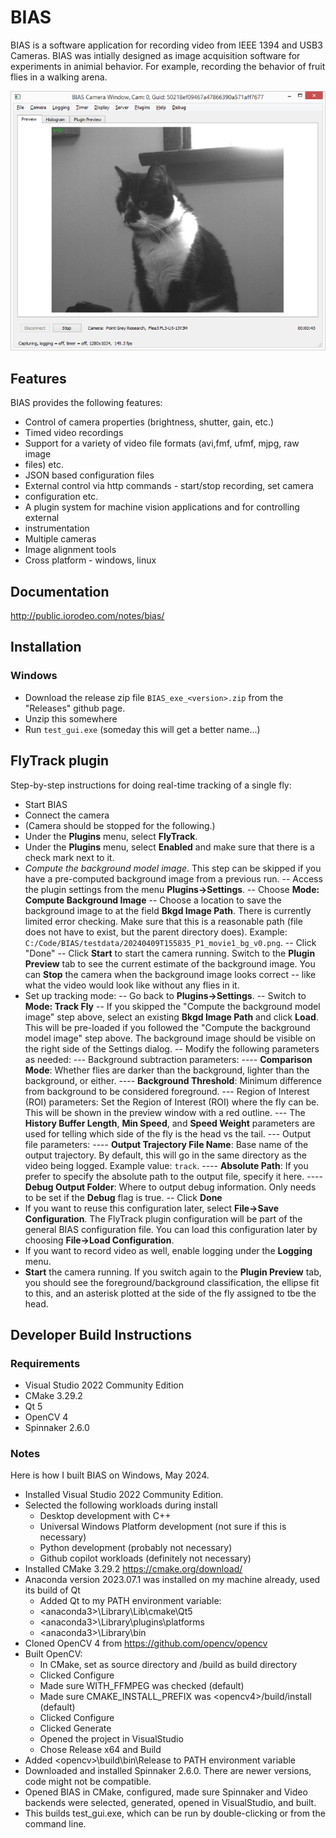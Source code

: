 # BIAS

BIAS is a software application for recording video from IEEE 1394 and USB3
Cameras.  BIAS was intially designed as image acquisition software for
experiments in animial behavior. For example, recording the behavior of fruit
flies in a walking arena. 

![Charlie the cat in BIAS](images/bias_charlie.png)


## Features

BIAS provides the following features: 

* Control of camera properties (brightness, shutter, gain, etc.)
* Timed video recordings
* Support for a variety of video file formats (avi,fmf, ufmf, mjpg, raw image
* files) etc. 
* JSON based configuration files 
* External control via http commands - start/stop recording, set camera
* configuration etc.
* A plugin system for machine vision applications and for controlling external
* instrumentation
* Multiple cameras
* Image alignment tools
* Cross platform - windows, linux


## Documentation

http://public.iorodeo.com/notes/bias/

## Installation

### Windows 

- Download the release zip file `BIAS_exe_<version>.zip` from the "Releases" github page.
- Unzip this somewhere
- Run `test_gui.exe` (someday this will get a better name...)

## FlyTrack plugin

Step-by-step instructions for doing real-time tracking of a single fly:

- Start BIAS
- Connect the camera
- (Camera should be stopped for the following.)
- Under the **Plugins** menu, select **FlyTrack**.
- Under the **Plugins** menu, select **Enabled** and make sure that there is a check mark next to it.
- *Compute the background model image*. This step can be skipped if you have a pre-computed background image from a previous run. 
-- Access the plugin settings from the menu **Plugins->Settings**.
-- Choose **Mode: Compute Background Image**
-- Choose a location to save the background image to at the field **Bkgd Image Path**. There is currently limited error checking. Make sure that this is a reasonable path (file does not have to exist, but the parent directory does). Example: `C:/Code/BIAS/testdata/20240409T155835_P1_movie1_bg_v0.png`.
-- Click "Done"
-- Click **Start** to start the camera running. Switch to the **Plugin Preview** tab to see the current estimate of the background image. You can **Stop** the camera when the background image looks correct -- like what the video would look like without any flies in it. 
- Set up tracking mode:
-- Go back to **Plugins->Settings**.
-- Switch to **Mode: Track Fly**
-- If you skipped the "Compute the background model image" step above, select an existing **Bkgd Image Path** and click **Load**. This will be pre-loaded if you followed the "Compute the background model image" step above. The background image should be visible on the right side of the Settings dialog.
-- Modify the following parameters as needed:
--- Background subtraction parameters:
---- **Comparison Mode**: Whether flies are darker than the background, lighter than the background, or either. 
---- **Background Threshold**: Minimum difference from background to be considered foreground. 
--- Region of Interest (ROI) parameters: Set the Region of Interest (ROI) where the fly can be. This will be shown in the preview window with a red outline. 
--- The **History Buffer Length**, **Min Speed**, and **Speed Weight** parameters are used for telling which side of the fly is the head vs the tail. 
--- Output file parameters:
---- **Output Trajectory File Name**: Base name of the output trajectory. By default, this will go in the same directory as the video being logged. Example value: `track`. 
---- **Absolute Path**: If you prefer to specify the absolute path to the output file, specify it here. 
---- **Debug Output Folder**: Where to output debug information. Only needs to be set if the **Debug** flag is true. 
-- Click **Done**
- If you want to reuse this configuration later, select **File->Save Configuration**. The FlyTrack plugin configuration will be part of the general BIAS configuration file. You can load this configuration later by choosing **File->Load Configuration**. 
- If you want to record video as well, enable logging under the **Logging** menu. 
- **Start** the camera running. If you switch again to the **Plugin Preview** tab, you should see the foreground/background classification, the ellipse fit to this, and an asterisk plotted at the side of the fly assigned to tbe the head. 

## Developer Build Instructions

### Requirements
- Visual Studio 2022 Community Edition
- CMake 3.29.2
- Qt 5
- OpenCV 4
- Spinnaker 2.6.0 

### Notes
  
Here is how I built BIAS on Windows, May 2024. 

- Installed Visual Studio 2022 Community Edition.
- Selected the following workloads during install
    - Desktop development with C++
    - Universal Windows Platform development (not sure if this is necessary)
    - Python development (probably not necessary)
    - Github copilot workloads (definitely not necessary)
- Installed CMake 3.29.2 https://cmake.org/download/
- Anaconda version 2023.07.1 was installed on my machine already, used its build of Qt
  - Added Qt to my PATH environment variable:
  - \<anaconda3\>\Library\Lib\cmake\Qt5
  - \<anaconda3\>\Library\plugins\platforms
  - \<anaconda3\>\Library\bin
- Cloned OpenCV 4 from https://github.com/opencv/opencv
- Built OpenCV:
  - In CMake, set <opencv> as source directory and <opencv>/build as build directory
  - Clicked Configure
  - Made sure WITH_FFMPEG was checked (default)
  - Made sure CMAKE_INSTALL_PREFIX was \<opencv4\>/build/install (default)
  - Clicked Configure
  - Clicked Generate
  - Opened the project in VisualStudio
  - Chose Release x64 and Build
- Added \<opencv\>\build\bin\Release to PATH environment variable
- Downloaded and installed Spinnaker 2.6.0. There are newer versions, code might not be compatible.
- Opened BIAS in CMake, configured, made sure Spinnaker and Video backends were selected, generated, opened in VisualStudio, and built. 
- This builds test_gui.exe, which can be run by double-clicking or from the command line.
